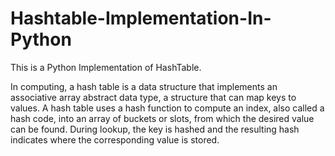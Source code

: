 # Hashtable-Implementation-In-Python
This is a Python Implementation of HashTable.

In computing, a hash table is a data structure that implements an associative array abstract data type, 
a structure that can map keys to values. A hash table uses a hash function to compute an index, also called a hash 
code, into an array of buckets or slots, from which the desired value can be found. During lookup, the key is hashed 
and the resulting hash indicates where the corresponding value is stored.
